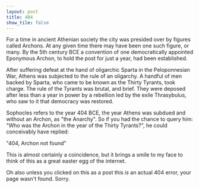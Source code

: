 ```yaml
---
layout: post
title: 404
show_tile: false
---
```


For a time in ancient Athenian society the city was presided over by figures called Archons. At any given time there may have been one such figure, or many. By the 5th century BCE a convention of one democratically appointed Eponymous Archon, to hold the post for just a year, had been established. 

After suffering defeat at the hand of oligarchic Sparta in the Peloponnesian War, Athens was subjected to the rule of an oligarchy. A handful of men backed by Sparta, who came to be known as the Thirty Tyrants, took charge. The rule of the Tyrants was brutal, and brief. They were deposed after less than a year in power by a rebellion led by the exile Thrasybulus, who saw to it that democracy was restored.

Sophocles refers to the year 404 BCE, the year Athens was subdued and without an Archon, as "the Anarchy". So if you had the chance to query him: "Who was the Archon in the year of the Thirty Tyrants?", he could conceivably have replied:

"404, Archon not found"


This is almost certainly a coincidence, but it brings a smile to my face to think of this as a great easter egg of the internet.

Oh also unless you clicked on this as a post this _is_ an actual 404 error, your page wasn't found. Sorry.